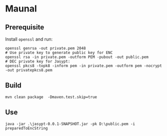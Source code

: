 # Maunal

## Prerequisite
Install `openssl` and run:
```shell
openssl genrsa -out private.pem 2048
# Use private key to generate public key for ENC
openssl rsa -in private.pem -outform PEM -pubout -out public.pem
# DEC private key for Jasypt:
openssl pkcs8 -topk8 -inform pem -in private.pem -outform pem -nocrypt -out privatepkcs8.pem
```

## Build
```shell
mvn clean package  -Dmaven.test.skip=true
```

## Use
```shell
java -jar .\jasypt-0.0.1-SNAPSHOT.jar -pk D:\public.pem -i preparedToEncString
```